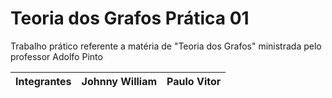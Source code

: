 # Teoria dos Grafos Prática 01
 Trabalho prático referente a matéria de "Teoria dos Grafos" ministrada pelo professor Adolfo Pinto
 

|   Integrantes  |Johnny William                 |Paulo Vitor                  |
|----------------|-------------------------------|-----------------------------|
